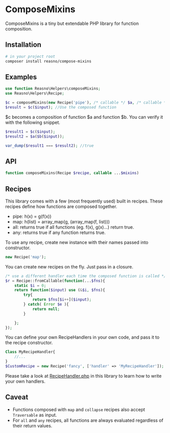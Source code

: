 # ComposeMixins
ComposeMixins is a tiny but extendable PHP library for function composition. 

## Installation
```bash
# in your project root
composer install reasno/compose-mixins
```

## Examples
```php
use function Reasno\Helpers\composeMixins;
use Reasno\Helpers\Recipe;

$c = composeMixins(new Recipe('pipe'), /* callable */ $a, /* callable */ $b);
$result = $c($input); //Use the composed function

```

$c becomes a composition of function $a and function $b. You can verify it with the following snippet.

```php
$result1 = $c($input);
$result2 = $a($b($input));

var_dump($result1 === $result2); //true
```

## API
```php
function composeMixins(Recipe $recipe, callable ...$mixins) 
```

## Recipes
This library comes with a few (most frequently used) built in recipes. These recipes define how functions are composed together.

* pipe: h(x) = g(f(x))
* map: h(list) =  array_map(g, (array_map(f, list))) 
* all: returns true if all functions (eg. f(x), g(x)...) return true.
* any: returns true if any function returns true.

To use any recipe, create new instance with their names passed into constructor.
```php
new Recipe('map');
```

You can create new recipes on the fly. Just pass in a closure.
```php
/* use a different handler each time the composed function is called */
$r = Recipe::fromCallable(function(...$fns){
	static $i = 0;
	return function($input) use (&$i, $fns){
		try{
			return $fns[$i++]($input);
		} catch( Error $e ){
			return null;
		}

	};
});
```

You can define your own RecipeHandlers in your own code, and pass it to the recipe constructor.
```php
Class MyRecipeHandler{
	//...
}
$CustomRecipe = new Recipe('fancy', ['handler' => 'MyRecipeHandler']);
```
Please take a look at [RecipeHandler.php](https://github.com/Reasno/ComposeMixins/blob/master/src/RecipeHandler.php) in this library to learn how to write your own handlers.

## Caveat
* Functions composed with ```map``` and ```collapse``` recipes also accept ```Traversable``` as input.
* For ```all``` and ```any``` recipes, all functions are always evaluated regardless of their return values.

